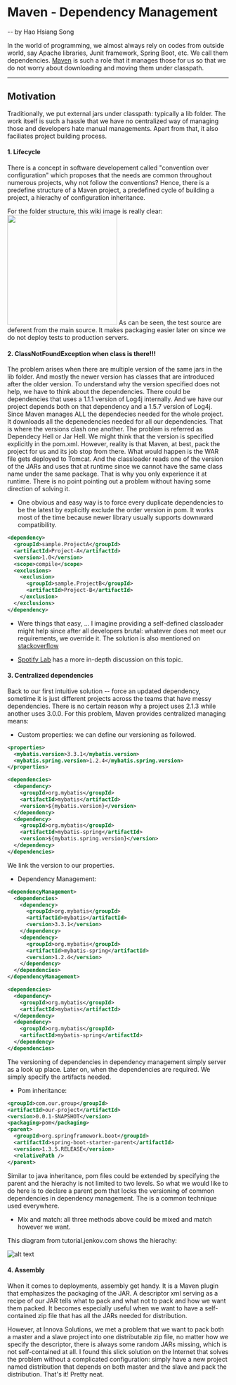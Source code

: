 # Maven - Dependency Management
 -- by Hao Hsiang Song

In the world of programming, we almost always rely on codes from outside world, say Apache libraries, Junit framework, Spring Boot, etc. We call them dependencies. [Maven](https://maven.apache.org/index.html) is such a role that it manages those for us so that we do not worry about downloading and moving them under classpath.

---

## Motivation
Traditionally, we put external jars under classpath: typically a lib folder. The work itself is such a hassle that we have no centralized way of managing those and developers hate manual managements. Apart from that, it also faciliates project building process.

#### 1. Lifecycle
There is a concept in software developement called "convention over configuration" which proposes that the needs are common throughout numerous projects, why not follow the conventions? Hence, there is a predefine structure of a Maven project, a predefined cycle of building a project, a hierachy of configuration inheritance. 

For the folder structure, this wiki image is really clear:
<img src="https://upload.wikimedia.org/wikipedia/commons/c/cf/Maven_CoC.svg" width="250">
As can be seen, the test source are deferent from the main source. It makes packaging easier later on since we do not deploy tests to production servers.

#### 2. ClassNotFoundException when class is there!!! 
The problem arises when there are multiple version of the same jars in the lib folder. And mostly the newer version has classes that are introduced after the older version.
To understand why the version specified does not help, we have to think about the dependencies. There could be dependencies that uses a 1.1.1 version of Log4j internally. And we have our project depends both on that dependency and a 1.5.7 version of Log4j. Since Maven manages ALL the dependecies needed for the whole project. It downloads all the depenedencies needed for all our dependencies. That is where the versions clash one another. The problem is referred as Dependecy Hell or Jar Hell.
We might think that the version is specified explicitly in the pom.xml. However, reality is that Maven, at best, pack the project for us and its job stop from there. What would happen is the WAR file gets deployed to Tomcat. And the classloader reads one of the version of the JARs and uses that at runtime since we cannot have the same class name under the same package. That is why you only experience it at runtime.
There is no point pointing out a problem without having some direction of solving it. 
- One obvious and easy way is to force every duplicate dependencies to be the latest by explicitly exclude the order version in pom. It works most of the time because newer library usually supports downward compatibility.

```xml
<dependency>
  <groupId>sample.ProjectA</groupId>
  <artifactId>Project-A</artifactId>
  <version>1.0</version>
  <scope>compile</scope>
  <exclusions>
    <exclusion>
      <groupId>sample.ProjectB</groupId>
      <artifactId>Project-B</artifactId>
    </exclusion>
  </exclusions> 
</dependency>
```
- Were things that easy, ... I imagine providing a self-defined classloader might help since after all developers brutal: whatever does not meet our requirements, we override it. The solution is also mentioned on [stackoverflow](https://stackoverflow.com/questions/6909306/jar-hell-how-to-use-a-classloader-to-replace-one-jar-library-version-with-anoth)

- [Spotify Lab](https://labs.spotify.com/2015/09/01/java-linking/) has a more in-depth discussion on this topic.

#### 3. Centralized dependencies
Back to our first intuitive solution -- force an updated dependency, sometime it is just different projects across the teams that have messy dependencies. There is no certain reason why a project uses 2.1.3 while another uses 3.0.0. For this problem, Maven provides centralized managing means:

- Custom properties: we can define our versioning as followed.
```xml
<properties>
  <mybatis.version>3.3.1</mybatis.version>
  <mybatis.spring.version>1.2.4</mybatis.spring.version>
</properties>

<dependencies>
  <dependency>
    <groupId>org.mybatis</groupId>
    <artifactId>mybatis</artifactId>
    <version>${mybatis.version}</version>
  </dependency>
  <dependency>
    <groupId>org.mybatis</groupId>
    <artifactId>mybatis-spring</artifactId>
    <version>${mybatis.spring.version}</version>
  </dependency>
</dependencies>
```
We link the version to our properties.

- Dependency Management:
```xml
<dependencyManagement>
  <dependencies>
    <dependency>
      <groupId>org.mybatis</groupId>
      <artifactId>mybatis</artifactId>
      <version>3.3.1</version>
    </dependency>
    <dependency>
      <groupId>org.mybatis</groupId>
      <artifactId>mybatis-spring</artifactId>
      <version>1.2.4</version>
    </dependency>
  </dependencies>
</dependencyManagement>

<dependencies>
  <dependency>
    <groupId>org.mybatis</groupId>
    <artifactId>mybatis</artifactId>
  </dependency>
  <dependency>
    <groupId>org.mybatis</groupId>
    <artifactId>mybatis-spring</artifactId>
  </dependency>
</dependencies>
```
The versioning of dependencies in dependency management simply server as a look up place. Later on, when the dependencies are required. We simply specify the artifacts needed. 

- Pom inheritance:
```xml
<groupId>com.our.group</groupId>
<artifactId>our-project</artifactId>
<version>0.0.1-SNAPSHOT</version>
<packaging>pom</packaging>
<parent>
  <groupId>org.springframework.boot</groupId>
  <artifactId>spring-boot-starter-parent</artifactId>
  <version>1.3.5.RELEASE</version>
  <relativePath />
</parent>
```
Similar to java inheritance, pom files could be extended by specifying the parent and the hierachy is not limited to two levels. So what we would like to do here is to declare a parent pom that locks the versioning of common dependencies in dependency management. The is a common technique used everywhere.

- Mix and match: all three methods above could be mixed and match however we want.

This diagram from tutorial.jenkov.com shows the hierachy:

![alt text](http://tutorials.jenkov.com/images/maven/maven-super-pom.png)

#### 4. Assembly
When it comes to deployments, assembly get handy. It is a Maven plugin that emphasizes the packaging of the JAR. A descriptor xml serving as a recipe of our JAR tells what to pack and what not to pack and how we want them packed. It becomes especially useful when we want to have a self-contained zip file that has all the JARs needed for distribution. 

However, at Innova Solutions, we met a problem that we want to pack both a master and a slave project into one distributable zip file, no matter how we specify the descriptor, there is always some random JARs missing, which is not self-contained at all. I found this slick solution on the Internet that solves the problem without a complicated configuration: simply have a new project named distribution that depends on both master and the slave and pack the distribution. That's it! Pretty neat.



